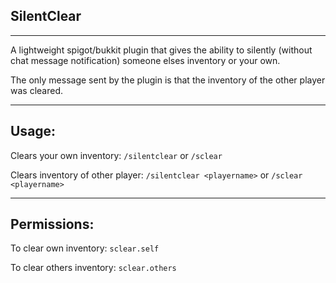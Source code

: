 ## SilentClear
--------------

A lightweight spigot/bukkit plugin that gives the ability to silently (without chat message notification) someone elses inventory or your own.

The only message sent by the plugin is that the inventory of the other player was cleared.

----------

## Usage:
Clears your own inventory: `/silentclear` or `/sclear`

Clears inventory of other player: `/silentclear <playername>` or `/sclear <playername>`

----------

## Permissions:
To clear own inventory: `sclear.self`

To clear others inventory: `sclear.others`
